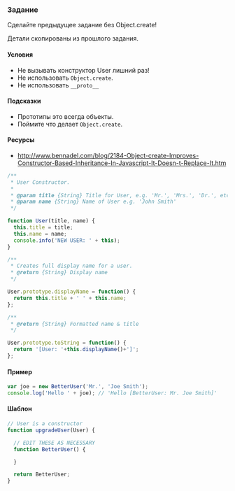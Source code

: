 ### Задание

Сделайте предыдущее задание без Object.create!

Детали скопированы из прошлого задания.

#### Условия

* Не вызывать конструктор User лишний раз!
* Не использовать `Object.create`.
* Не использовать `__proto__`

#### Подсказки

* Прототипы это всегда объекты.
* Поймите что делает `Object.create`.

#### Ресурсы

* http://www.bennadel.com/blog/2184-Object-create-Improves-Constructor-Based-Inheritance-In-Javascript-It-Doesn-t-Replace-It.htm

```js
/**
 * User Constructor.
 *
 * @param title {String} Title for User, e.g. 'Mr.', 'Mrs.', 'Dr.', etc.
 * @param name {String} Name of User e.g. 'John Smith'
 */

function User(title, name) {
  this.title = title;
  this.name = name;
  console.info('NEW USER: ' + this);
}

/**
 * Creates full display name for a user.
 * @return {String} Display name
 */

User.prototype.displayName = function() {
  return this.title + ' ' + this.name;
};

/**
 * @return {String} Formatted name & title
 */

User.prototype.toString = function() {
  return '[User: '+this.displayName()+']';
};
```

#### Пример

```js
var joe = new BetterUser('Mr.', 'Joe Smith');
console.log('Hello ' + joe); // 'Hello [BetterUser: Mr. Joe Smith]'
```

#### Шаблон

```js
// User is a constructor
function upgradeUser(User) {

  // EDIT THESE AS NECESSARY
  function BetterUser() {

  }

  return BetterUser;
}
```
